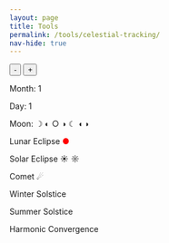 ```yaml
---
layout: page
title: Tools
permalink: /tools/celestial-tracking/
nav-hide: true
---
```


<button id="minus">-</button>
<button id="plus">+</button>

<p>Month: <span id="monthText">1</span></p>
<p>Day: <span id="dayText">1</span></p>
<p>Moon: <span id="moonPhaseText">&#x263D; &#x25D0; &#x25CB; &#x25D1; &#x263E; &#x25D6; &#x25D7;</span></p>
<p id="lunarEclipse">Lunar Eclipse  <span style="color: red">&#x25CF;</span></p>
<p id="solarEclipse">Solar Eclipse &#x2600; &#x263C;</p>
<p id="comet">Comet &#x2604;</p>
<p id="winterSolstice">Winter Solstice</p>
<p id="summerSolstice">Summer Solstice</p>
<!-- potentially equinoxes -->
<p id="harmonicConvergence">Harmonic Convergence</p>

<script src="../celestial-tracking.js"></script>